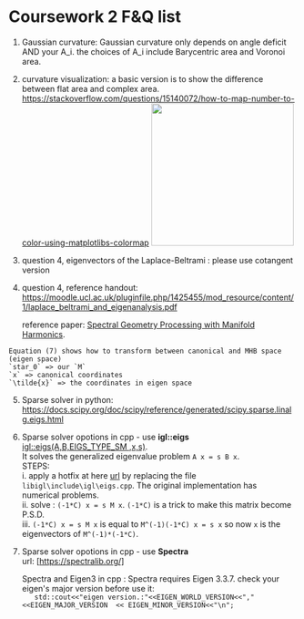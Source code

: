 # Coursework 2 F&Q list


1. Gaussian curvature: Gaussian curvature only depends on angle deficit AND your A_i. the choices of A_i include Barycentric area and Voronoi area. 

2. curvature visualization: a basic version is to show the difference between flat area and complex area. 
https://stackoverflow.com/questions/15140072/how-to-map-number-to-color-using-matplotlibs-colormap 
   <img src="https://libigl.github.io/images/bumpy-gaussian-curvature.jpg" height="250">

3. question 4, eigenvectors of the Laplace-Beltrami : please use cotangent version

4. question 4, 
reference handout: 
https://moodle.ucl.ac.uk/pluginfile.php/1425455/mod_resource/content/1/laplace_beltrami_and_eigenanalysis.pdf  

   reference paper: [Spectral Geometry Processing with Manifold Harmonics](http://www.cs.jhu.edu/~misha/ReadingSeminar/Papers/Vallet08.pdf).  
    
```Section 2.3 and 3.1 provide the details related to question3.  
Equation (7) shows how to transform between canonical and MHB space (eigen space)  
`star_0` => our `M`  
`x` => canonical coordinates  
`\tilde{x}` => the coordinates in eigen space  
````

5. Sparse solver in python:
 https://docs.scipy.org/doc/scipy/reference/generated/scipy.sparse.linalg.eigs.html 

6. Sparse solver opotions in cpp - use **igl::eigs**  
[igl::eigs(A,B,EIGS_TYPE_SM ,x,s)](https://github.com/libigl/libigl/blob/508cb9940f4d1e8e54137d5afe2fd2eb9c4dc672/include/igl/eigs.h).  
It solves the generalized eigenvalue problem `A x = s B x`.  
STEPS:  
i. apply a hotfix at here [url](https://gist.github.com/yushiangw/c4579efca5a7ee7c5a0e3903dc8d165a) by replacing the file `libigl\include\igl\eigs.cpp`. The original implementation has numerical problems.  
ii. solve : `(-1*C) x = s M x`. `(-1*C)` is a trick to make this matrix become P.S.D.  
iii. `(-1*C) x = s M x` is equal to `M^(-1)(-1*C) x = s x` so now `x` is the eigenvectors of `M^(-1)*(-1*C)`. 

7. Sparse solver opotions in cpp - use **Spectra**  
url: [https://spectralib.org/]  
  
   Spectra and Eigen3 in cpp : Spectra requires Eigen 3.3.7. check your eigen's major version before use it:  
`	std::cout<<"eigen version.:"<<EIGEN_WORLD_VERSION<<","<<EIGEN_MAJOR_VERSION  << EIGEN_MINOR_VERSION<<"\n";`

